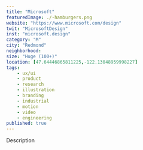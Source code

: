```yaml
---
title: "Microsoft"
featuredImage: ./-hamburgers.png
website: "https://www.microsoft.com/design"
twit: "MicrosoftDesign"
inst: "microsoft.design"
category: "M"
city: "Redmond"
neighborhood:
size: "Huge (100+)"
location: [47.64446865811225,-122.13048959998227]
tags:
    - ux/ui
    - product
    - research
    - illustration
    - branding
    - industrial
    - motion
    - video
    - engineering
published: true
---
```


Description
